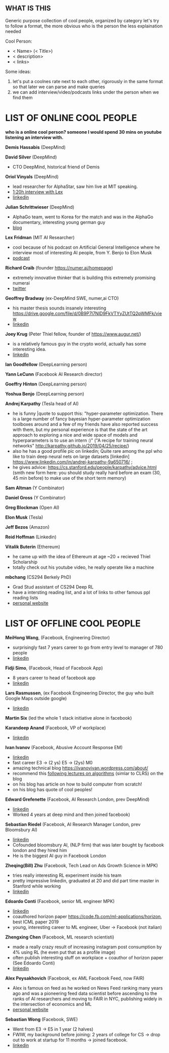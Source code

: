 ## WHAT IS THIS
Generic purpose collection of cool people, organized by category
let's try to follow a format, the more obvious who is the person the less explaination needed

Cool Person:
- < Name> (< Title>)
- < description>
- < links>

Some ideas:
1. let's put a coolnes rate next to each other, rigorously in the same format so that later we can parse and make queries
2. we can add interview/video/podcasts links under the person when we find them

LIST OF ONLINE COOL PEOPLE
====
**who is a online cool person? someone I would spend 30 mins on youtube listening an interview with.**

**Demis Hassabis** (DeepMind)

**David Silver** (DeepMind)
- CTO DeepMind, historical friend of Demis

**Oriol Vinyals** (DeepMind)
- lead researcher for AlphaStar, saw him live at MIT speaking.
- [1:20h interview with Lex](https://www.youtube.com/watch?v=Kedt2or9xlo)
- [linkedin](https://www.linkedin.com/in/oriol-vinyals-00b3366/?originalSubdomain=uju)

**Julian Schrittwieser** (DeepMind)
- AlphaGo team, went to Korea for the match and was in the AlphaGo documentary, interesting young german guy
- [blog](http://www.furidamu.org/)

**Lex Fridman** (MIT AI Researcher)
- cool because of his podcast on Artificial General Intelligence where he interview most of interesting AI people, from Y. Benjo to Elon Musk
- [podcast](https://lexfridman.com/ai/)

**Richard Craib** (founder https://numer.ai/homepage)
- extremely innovative thinker that is building this extremely promising numerai
- [twitter](https://twitter.com/richardcraib)

**Geoffrey Bradway** (ex-DeepMind SWE, numer,ai CTO)
- his master thesis sounds insanely interesting https://drive.google.com/file/d/0B9P7l7NlD9FkVTYyZUtTQ2pWMFk/view
- [linkedin](https://www.linkedin.com/in/geoffrey-bradway-68115683/)

**Joey Krug** (Peter Thiel fellow, founder of https://www.augur.net/)
- is a relatively famous guy in the crypto world, actually has some interesting idea.
- [linkedin](https://www.linkedin.com/in/joeykrug/)

**Ian Goodfellow** (DeepLearning person) 

**Yann LeCunn** (Facebook AI Research director) 

**Goeffry Hinton** (DeepLearning person) 

**Yoshua Benjo** (DeepLearning person) 

**Andrej Karpathy** (Tesla head of AI)
- he is funny 
  |quote to support this: "hyper-parameter optimization. There is a large number of fancy bayesian hyper-parameter optimization toolboxes around and a few of my friends have also reported success with them, but my personal experience is that the state of the art approach to exploring a nice and wide space of models and hyperparameters is to use an intern :)"
 ("A recipe for training neural networks" http://karpathy.github.io/2019/04/25/recipe/)
 - also he has a good profile pic on linkedin; Quite rare among the ppl who like to train deep neural nets on large datasets
 [linkedin] https://www.linkedin.com/in/andrej-karpathy-9a650716/ ; 
 - he gives advice: https://cs.stanford.edu/people/karpathy/advice.html (smth new form here: you should study really hard before an exam (30, 45 min before) to make use of the short term memory)

**Sam Altman** (Y Combinator)

**Daniel Gross** (Y Combinator)

**Greg Blockman** (Open AI)

**Elon Musk** (Tesla)

**Jeff Bezos** (Amazon)

**Reid Hoffman** (Linkedin)

**Vitalik Buterin** (Ethereum)
- he came up with the idea of Ethereum at age ~20 + recieved Thiel Scholarship
- totally check out his youtube video, he really operate like a machine

**mbchang** (CS294 Berkely PhD)
- Grad Stud assistant of CS294 Deep RL
- have a intersting reading list, and a lot of links to other famous ppl reading lists
- [personal website](http://mbchang.github.io/)

LIST OF OFFLINE COOL PEOPLE
=======
**MeiHong Wang**, (Facebook, Engineering Director)
- surprisingly fast 7 years career to go from entry level to manager of 780 people
- [linkedin](https://www.linkedin.com/in/meihong/)

**Fidji Simo**, (Facebook, Head of Facebook App)
- 8 years career to head of facebook app
- [linkedin](https://www.linkedin.com/in/fidjisimo/)

**Lars Rasmussen**, (ex Facebook Engineering Director, the guy who built Google Maps outside google)
- [linkedin](https://www.linkedin.com/in/larserasmussen/)

**Martin Six** (led the whole 1 stack initiative alone in facebook)

**Karandeep Anand** (Facebook, VP of workplace)
- [linkedin](https://www.linkedin.com/in/karandeep/)

**Ivan Ivanov** (Facebook, Abusive Account Response EM)
- [linkedin](https://uk.linkedin.com/in/ivan-ivanov-83a13517)
- fast career E3 -> (2 ys) E5 -> (2ys) M0
- amazing technical blog https://ivanovivan.wordpress.com/about/
- recommend this [following lectures on algorithms](https://ivanovivan.wordpress.com/2010/08/03/project-sicp-the-rationale/) (simlar to CLRS) on the blog 
- on his blog has article on how to build computer from scratch!
- on his blog has quote of cool peoples!

**Edward Grefenette** (Facebook, AI Research London, prev DeepMind)
- [linkedin](https://www.linkedin.com/in/egrefen/)
- Worked 4 years at deep mind and then joined facebook)

**Sebastian Riedel** (Facebook, AI Research Manager London, prev Bloomsbury AI)
- [linkedin](https://www.linkedin.com/in/riedel/)
- Cofounded bloomsbury AI, (NLP firm) that was later bought by facebook london and they hired him
- He is the biggest AI guy in Facebook London

**Zheqing(Bill) Zhu** (Facebook, Tech Lead on Ads Growth Science in MPK)
- tries really interesting RL experiment inside his team
- pretty impressive linkedin, graduated at 20 and did part time master in Stanford while working
- [linkedin](https://www.linkedin.com/in/zheqingzhubill/)

**Edoardo Conti** (Facebook, senior ML engineer MPK)
- [linkedin](https://www.linkedin.com/in/edoardoconti/)
- coauthored horizon paper https://code.fb.com/ml-applications/horizon, best ICML paper 2019
- young, interesting career to ML engineer, Uber -> Facebook (not italian)

**Zhengxing Chen** (Facebook, ML research scientisti)
- made a really crazy result of increasing instagram post consumption by 4% using RL
(he even put that as a profile image)
- often publish interesting stuff on workplace + coauthor of horizon paper (See Edoardo Conti)
- [linkedin](https://www.linkedin.com/in/zhengxing-chen-1797464b/)

**Alex Peysakhovich** (Facebook, ex AML Facebook Feed, now FAIR)
-  Alex is famous on feed as he worked on News Feed ranking many years ago and was a pioneering feed data scientist before ascending to the ranks of AI researchers and moving to FAIR in NYC, publishing widely in the intersection of economics and ML
- [personal website](http://alexpeys.github.io/)

**Sebastian Wong** (Facebook, SWE)
- Went from E3 -> E5 in 1 year (2 halves)
- FWIW, my background before joining: 2 years of college for CS -> drop out to work at startup for 11 months -> joined facebook.
- [linkedin](https://www.linkedin.com/in/wongsebastian/)






